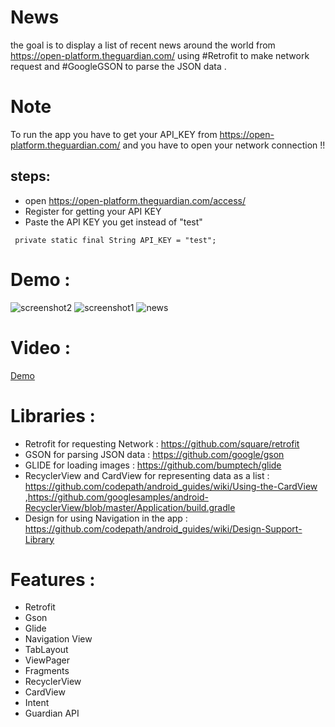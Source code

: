 # News
the goal is to display a list of recent news around the world from  https://open-platform.theguardian.com/ using #Retrofit to make network 
request and #GoogleGSON to parse the JSON data .

# Note 
To run the app you have to get your API_KEY from https://open-platform.theguardian.com/
and you have to open your network connection !! 
## steps: 
* open https://open-platform.theguardian.com/access/
* Register for getting your API KEY 
* Paste the API KEY you get instead of "test" 
```
 private static final String API_KEY = "test";
```
# Demo :
![screenshot2](https://user-images.githubusercontent.com/21147699/52521429-baebe000-2c7f-11e9-8529-b21f14033ff7.jpg)
![screenshot1](https://user-images.githubusercontent.com/21147699/52521454-0acaa700-2c80-11e9-9434-19ee92349cd1.jpg)
![news](https://user-images.githubusercontent.com/21147699/52521912-55035680-2c87-11e9-9114-c2f67e25075a.png)

# Video :
[Demo](https://youtu.be/BlJJVjiWMUY)

# Libraries :
* Retrofit for requesting Network : https://github.com/square/retrofit
* GSON for parsing JSON data : https://github.com/google/gson
* GLIDE for loading images : https://github.com/bumptech/glide
* RecyclerView and CardView for representing data as a list : https://github.com/codepath/android_guides/wiki/Using-the-CardView
 ,https://github.com/googlesamples/android-RecyclerView/blob/master/Application/build.gradle
* Design for using Navigation in the app : https://github.com/codepath/android_guides/wiki/Design-Support-Library

# Features :
* Retrofit 
* Gson 
* Glide 
* Navigation View 
* TabLayout 
* ViewPager 
* Fragments
* RecyclerView 
* CardView 
* Intent 
* Guardian API



